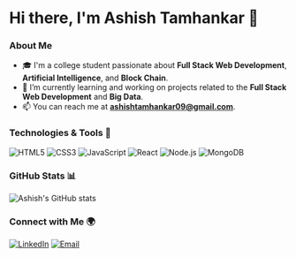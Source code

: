 # Hi there, I'm Ashish Tamhankar 👋

### About Me
- 🎓 I'm a college student passionate about **Full Stack Web Development**, **Artificial Intelligence**, and **Block Chain**.
- 🌱 I’m currently learning and working on projects related to the **Full Stack Web Development** and **Big Data**.
- 📫 You can reach me at **ashishtamhankar09@gmail.com**.


### Technologies & Tools 🔧
![HTML5](https://img.shields.io/badge/-HTML5-E34F26?style=flat&logo=html5&logoColor=white)
![CSS3](https://img.shields.io/badge/-CSS3-1572B6?style=flat&logo=css3&logoColor=white)
![JavaScript](https://img.shields.io/badge/-JavaScript-F7DF1E?style=flat&logo=javascript&logoColor=black)
![React](https://img.shields.io/badge/-React-61DAFB?style=flat&logo=react&logoColor=black)
![Node.js](https://img.shields.io/badge/-Node.js-339933?style=flat&logo=node.js&logoColor=white)
![MongoDB](https://img.shields.io/badge/-MongoDB-47A248?style=flat&logo=mongodb&logoColor=white)

### GitHub Stats 📊
![Ashish's GitHub stats](https://github-readme-stats.vercel.app/api?username=sheeeeesha&show_icons=true&theme=radical)

### Connect with Me 🌍
[![LinkedIn](https://img.shields.io/badge/-LinkedIn-blue?style=flat&logo=LinkedIn&logoColor=white)](https://linkedin.com/in/ashish-tamhankar)
[![Email](https://img.shields.io/badge/-Email-D14836?style=flat&logo=gmail&logoColor=white)](mailto:ashishtamhankar09@gmail.com)

